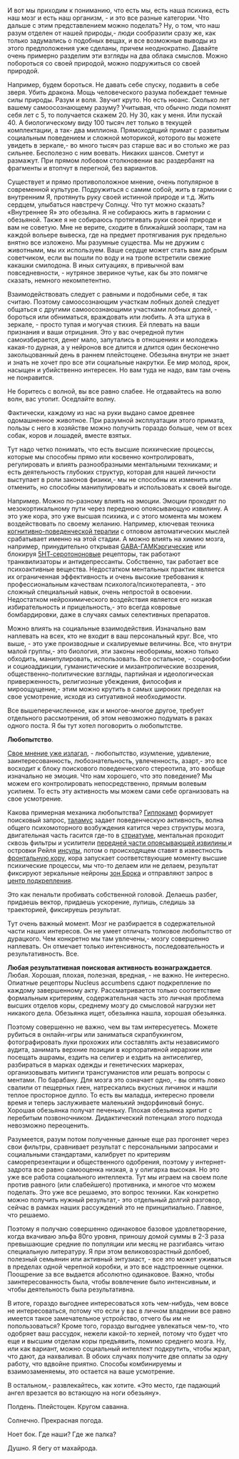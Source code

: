 <p>И вот мы приходим к пониманию, что есть мы, есть наша психика, есть наш мозг и есть наш организм, - и это все разные категории. Что дальше с этим представлением можно поделать? Ну, о том, что наш разум отделен от нашей природы,- люди сообразили сразу же, как только задумались о подобных вещах, и все возможные выводы из этого предположения уже сделаны, причем неоднократно. Давайте очень примерно разделим эти взгляды на два облака смыслов. Можно побороться со своей природой, можно подружиться со своей природой. </p><p>Например, будем бороться. Не давать себе спуску, подавить в себе зверя. Убить дракона. Мощь человеческого разума побеждает темные силы природы. Разум и воля. Звучит круто. Но есть нюанс. Сколько лет вашему самоосознающему разуму? Учитывая, что обычно люди помнят себя лет с 5, то получается скажем 20. Ну 30, как у меня. Или пускай 40. А биологическому виду 100 тысяч лет только в текущей комплектации, а так- два миллиона. Прямоходящий примат с развитым социальным поведением и сложной моторикой, которого вы можете увидеть в зеркале,- во много тысяч раз старше вас и во столько же раз сильнее. Бесполезно с ним воевать. Никаких шансов. Сметут и размажут. При прямом лобовом столкновении вас раздербанят на фрагменты и втопчут в перегной, без вариантов. </p><p>Существует и прямо противоположное мнение, очень популярное в современной культуре. Подружиться с самим собой, жить в гармонии с внутренним Я, протянуть руку своей истинной природе и т.д. Жить сердцем, улыбаться навстречу Солнцу. Что тут можно сказать? «Внутреннее Я» это обезьяна. Я не собираюсь жить в гармонии с обезьяной. Также я не собираюсь протягивать руки своей природе и вам не советую. Мне не верите, сходите в ближайший зоопарк, там на каждой вольере вывеска, где на предмет протягивания рук предельно внятно все изложено. Мы разумные существа. Мы не дружим с животными, мы их используем. Ваше сердце может стать вам добрым советчиком, если вы пошли по воду и на тропе встретили свежие какашки смилодона. В иных ситуациях, в привычной вам повседневности, - нутряное звериное чутье, как бы это помягче сказать, немного некомпетентно. </p><p>Взаимодействовать следует с равными и подобными себе, я так считаю. Поэтому самоосознающим участкам лобных долей следует общаться с другими самоосознающими участками лобных долей, - бороться или обниматься, враждовать или любить. А эта штука в зеркале, - просто тупая и могучая стихия. Ей плевать на ваши признания и ваши отрицания. Это у вас очередной путин самоизбирается, денег мало, запутались в отношениях и молодежь какая-то дурная, а у нейронов все длится и длится один бесконечно закольцованный день в раннем плейстоцене. Обезьяна внутри не знает и знать не хочет про все эти социальные накрутки. Ее мир молод, ярок, насыщен и убийственно интересен. Но вам туда не надо, вам там очень не понравится. </p><p>Не боритесь с волной, вы все равно слабее. Не отдавайтесь на волю волн, вас утопит. Оседлайте волну. </p><p>Фактически, каждому из нас на руки выдано самое древнее одомашненное животное. При разумной эксплуатации этого примата, пользы с него в хозяйстве можно получить гораздо больше, чем от всех собак, коров и лошадей, вместе взятых. </p><p>Тут надо четко понимать, что есть высшие психические процессы, которые мы способны прямо или косвенно контролировать, регулировать и влиять разнообразными ментальными техниками; и есть деятельность глубоких структур, которая для нашей личности выступает в роли законов физики,- мы не способны их изменить или отменить, но способны манипулировать и использовать к своей выгоде. </p><p>Например. Можно по-разному влиять на эмоции. Эмоции проходят по мезокортикальному пути через переднюю опоясывающую извилину. А это уже кора, это уже высшая психика, и с этого момента мы можем воздействовать по своему желанию. Например, ключевая техника <a href="http://en.wikipedia.org/wiki/Cognitive_behavioral_therapy">когнитивно-поведенческой терапии</a> с отловом автоматических мыслей срабатывает именно на этой стадии. А можно влиять на химию мозга, например, принудительно открывая <a href="http://en.wikipedia.org/wiki/GABAA_receptor">GABA-ГАМКэргические</a> или блокируя <a href="http://en.wikipedia.org/wiki/5-HT_receptor">5НТ-серотононовые</a> рецепторы, так работают транквилизаторы и антидепрессанты. Собственно, так работает все психоактивные вещества. Недостатком ментальных практик является их ограниченная эффективность и очень высокие требования к профессиональным качествам психолога/психотерапевта, - это сложный специальный навык, очень непростой в освоении. Недостатком нейрохимического воздействия является его низкая избирательность и прицельность,- это всегда ковровые бомбардировки, даже в случаях самых селективных препаратов. </p><p>Можно влиять на социальные взаимодействия. Изначально вам наплевать на всех, кто не входит в ваш персональный круг. Все, что выше, - это уже производные и скалируемые величины. Все, что внутри малой группы,- это биология, эти законы необоримы, можно только обходить, манипулировать, использовать. Все остальное, - социофобии и социоаддикции, гуманистические и мизантропические воззрения, общественно-политические взгляды, партийная и идеологическая приверженность, религиозные убеждения, философия и мироощущение,- этим можно крутить в самых широких пределах на свое усмотрение, исходя из ситуативной необходимости. </p><p>Все вышеперечисленное, как и многое-многое другое, требует отдельного рассмотрения, об этом невозможно подумать в раках одного поста. Я бы тут хотел поговорить о любопытстве.</p><p><strong>Любопытство</strong>. </p><p><a href="http://stelazin.livejournal.com/91743.html">Свое мнение уже излагал</a>, - любопытство, изумление, удивление, заинтересованность, любознательность, увлеченность, азарт,- это все восходит к блоку поискового поведенческого стереотипа, это вообще изначально не эмоция. Что нам хорошего, что это поведение? Мы можем его контролировать непосредственно, прямым волевым усилием. То есть эту активность мы можем сами себе организовать на свое усмотрение. </p><p>Какова примерная механика любопытства? <a href="http://en.wikipedia.org/wiki/Hippocampus">Гиппокамп</a> формирует поисковый запрос, <a href="http://en.wikipedia.org/wiki/Thalamus">таламус</a> задает поведенческую активность, волна общего психомоторного возбуждения катится через структуры мозга, двигательная часть гасится где-то в <a href="http://en.wikipedia.org/wiki/Striatum">стриатуме</a>, ментальная проходит сквозь фильтры и усилители <a href="http://en.wikipedia.org/wiki/Anterior_cingulate_cortex">передней части опоясывающей извилины </a>и островки Рейля <a href="http://en.wikipedia.org/wiki/Insular_cortex">инсулы</a>, потом о происходящем ставят в известность <a href="http://en.wikipedia.org/wiki/Frontal_lobe">фронтальную кору</a>, кора запускает соответствующие моменту высшие психические процессы, мы что-то делаем или не делаем, результат фиксируют зеркальные нейроны <a href="http://en.wikipedia.org/wiki/Broca%27s_area">зон Брока</a> и отправляют запрос в <a href="http://en.wikipedia.org/wiki/Nucleus_accumbens">центр подкрепления</a>. </p><p>Это как пенальти пробивать собственной головой. Делаешь разбег, придаешь вектор, придаешь ускорение, лупишь, следишь за траекторией, фиксируешь результат. </p><p>Тут очень важный момент. Мозг не разбирается в содержательной части наших интересов. Он не умеет отличать толковое любопытство от дурацкого. Чем конкретно мы там увлечены,- мозгу совершенно наплевать. Он отмечает только интенсивность, последовательность и результативность. Все. </p><p><strong>Любая результативная поисковая активность вознаграждается</strong>. Любая. Хорошая, плохая, полезная, вредная, - не важно. Не интересно. Опиатные рецепторы Nucleus accumbens сдают подкрепление по каждому завершенному акту. Рассматривается только соответствие формальным критериям, содержательная часть это личная проблема высших отделов коры, среднему мозгу до смысловой нагрузки нет никакого дела. Обезьянка ищет, обезьянка нашла, хорошая обезьянка. </p><p>Поэтому совершенно не важно, чем вы там интересуетесь. Можете рубиться в онлайн-игры или заниматься скрапбукингом, фотографировать луки прохожих или составлять акты независимого аудита, занимать верхние позиции в корпоративной иерархии или посещать ашрамы, ездить на селигер и ездить на антиселигер, разбираться в марках одежды и генетических маркерах, организовывать митинги трансгуманистов или решать вопросы с ментами. По барабану. Для мозга это означает одно, - вы опять ловко свалили от пещерных гиен, натрескались вкусных личинок и нашли теплое просторное дупло. То есть вы маладца, интересно провели время и теперь заслуживаете маленький эндорфиновый бонус. Хорошая обезьянка получат печеньку. Плохая обезьянка хрипит с перебитым позвоночником. Дидактический потенциал этого подхода невозможно переоценить. </p><p>Разумеется, разум потом полученные данные еще раз прогоняет через свои фильтры, сравнивает результат с персональными запросами и социальными стандартами, калибрует по критериям саморепрезентации и общественного одобрения, поэтому у интернет-задрота все равно самооценка низкая, а у олигарха высокая. Но это уже все работа социального интеллекта. Тут мы играем на своем поле против равного (или слабейшего) противника, и многое что можем поделать. Это уже все решаемо, это вопрос техники. Как конкретно можно получить нужный результат,- это отдельный долгий разговор, сейчас в рамках наших рассуждений это не принципиально. Главное, что решаемо. </p><p>Поэтому я получаю совершенно одинаковое базовое удовлетворение, когда вкачиваю эльфа 80го уровня, приношу домой суммы в 2-3 раза превышающие средние по популяции или месяц не разгибаясь читаю специальную литературу. Я при этом великовозрастный долбоеб, полезный семьянин или активный энтузиаст, - все это может уживаться в пределах одной черепной коробки, и это все надстроенные оценки. Поощрение за все выдается абсолютно одинаковое. Важно, чтобы заинтересованность была, чтобы вовлечение было интенсивным, и чтобы деятельность была результативна. </p><p>В итоге, гораздо выгоднее интересоваться хоть чем-нибудь, чем вовсе не интересоваться, потому что если у вас в личном владении все равно имеется такое замечательное устройство, отчего бы им не попользоваться? Кроме того, гораздо выгоднее увлекаться чем-то, что одобряет ваш рассудок, нежели какой-то херней, потому что будет что еще и высшим отделам коры предъявить, помимо среднего мозга. Ну, или как вариант, можно социальный интеллект подкрутить, чтобы жрал, что дают, да нахваливал. В обоих случаях получите две оплаты за одну работу, что вдвойне приятно. Способы комбинируемы и взаимозаменяемы, это остается на ваше усмотрение. </p><p>В остальном,- развлекайтесь, как хотите. «Это место, где падающий ангел врезается во встающую на ноги обезьяну». </p><p>Полдень. Плейстоцен. Кругом саванна.</p><p>Солнечно. Прекрасная погода.</p><p>Ноет бок. Где наши? Где же палка? </p><p>Душно. Я бегу от махайрода.</p>